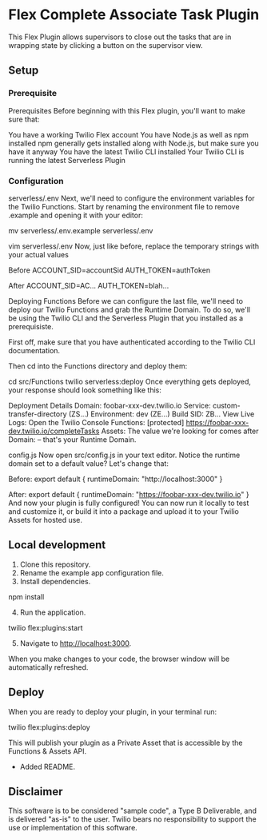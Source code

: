# Flex Complete Associate Task Plugin

This Flex Plugin allows supervisors to close out the tasks that are in wrapping state by clicking a button on the supervisor view. 


## Setup

### Prerequisite

Prerequisites
Before beginning with this Flex plugin, you'll want to make sure that:

You have a working Twilio Flex account
You have Node.js as well as npm installed
npm generally gets installed along with Node.js, but make sure you have it anyway
You have the latest Twilio CLI installed
Your Twilio CLI is running the latest Serverless Plugin

### Configuration

serverless/.env
Next, we'll need to configure the environment variables for the Twilio Functions. Start by renaming the environment file to remove .example and opening it with your editor:

mv serverless/.env.example serverless/.env

vim serverless/.env
Now, just like before, replace the temporary strings with your actual values

Before
ACCOUNT_SID=accountSid
AUTH_TOKEN=authToken

After
ACCOUNT_SID=AC...
AUTH_TOKEN=blah...

Deploying Functions
Before we can configure the last file, we'll need to deploy our Twilio Functions and grab the Runtime Domain. To do so, we'll be using the Twilio CLI and the Serverless Plugin that you installed as a prerequisiste.

First off, make sure that you have authenticated according to the Twilio CLI documentation.

Then cd into the Functions directory and deploy them:

cd src/Functions
twilio serverless:deploy
Once everything gets deployed, your response should look something like this:

Deployment Details
Domain: foobar-xxx-dev.twilio.io
Service:
   custom-transfer-directory (ZS...)
Environment:
   dev (ZE...)
Build SID:
   ZB...
View Live Logs:
   Open the Twilio Console
Functions:
   [protected] https://foobar-xxx-dev.twilio.io/completeTasks
Assets:
The value we're looking for comes after Domain: – that's your Runtime Domain.

config.js
Now open src/config.js in your text editor. Notice the runtime domain set to a default value? Let's change that:

Before:
export default {
    runtimeDomain: "http://localhost:3000"
}

After:
export default {
    runtimeDomain: "https://foobar-xxx-dev.twilio.io"
}
And now your plugin is fully configured! You can now run it locally to test and customize it, or build it into a package and upload it to your Twilio Assets for hosted use.




## Local development

1. Clone this repository.
2. Rename the example app configuration file.
3. Install dependencies.

npm install


4. Run the application.

twilio flex:plugins:start 


5. Navigate to [http://localhost:3000](http://localhost:3000).

When you make changes to your code, the browser window will be automatically refreshed.


## Deploy

When you are ready to deploy your plugin, in your terminal run:

twilio flex:plugins:deploy

This will publish your plugin as a Private Asset that is accessible by the Functions & Assets API.



- Added README.


## Disclaimer
This software is to be considered "sample code", a Type B Deliverable, and is delivered "as-is" to the user. Twilio bears no responsibility to support the use or implementation of this software.

